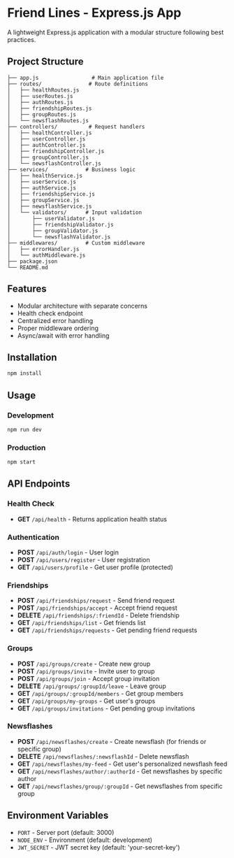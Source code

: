 # Friend Lines - Express.js App

A lightweight Express.js application with a modular structure following best practices.

## Project Structure

```
├── app.js                 # Main application file
├── routes/               # Route definitions
│   ├── healthRoutes.js
│   ├── userRoutes.js
│   ├── authRoutes.js
│   ├── friendshipRoutes.js
│   ├── groupRoutes.js
│   └── newsflashRoutes.js
├── controllers/          # Request handlers
│   ├── healthController.js
│   ├── userController.js
│   ├── authController.js
│   ├── friendshipController.js
│   ├── groupController.js
│   └── newsflashController.js
├── services/            # Business logic
│   ├── healthService.js
│   ├── userService.js
│   ├── authService.js
│   ├── friendshipService.js
│   ├── groupService.js
│   ├── newsflashService.js
│   └── validators/      # Input validation
│       ├── userValidator.js
│       ├── friendshipValidator.js
│       ├── groupValidator.js
│       └── newsflashValidator.js
├── middlewares/         # Custom middleware
│   ├── errorHandler.js
│   └── authMiddleware.js
├── package.json
└── README.md
```

## Features

- Modular architecture with separate concerns
- Health check endpoint
- Centralized error handling
- Proper middleware ordering
- Async/await with error handling

## Installation

```bash
npm install
```

## Usage

### Development
```bash
npm run dev
```

### Production
```bash
npm start
```

## API Endpoints

### Health Check
- **GET** `/api/health` - Returns application health status

### Authentication
- **POST** `/api/auth/login` - User login
- **POST** `/api/users/register` - User registration
- **GET** `/api/users/profile` - Get user profile (protected)

### Friendships
- **POST** `/api/friendships/request` - Send friend request
- **POST** `/api/friendships/accept` - Accept friend request
- **DELETE** `/api/friendships/:friendId` - Delete friendship
- **GET** `/api/friendships/list` - Get friends list
- **GET** `/api/friendships/requests` - Get pending friend requests

### Groups
- **POST** `/api/groups/create` - Create new group
- **POST** `/api/groups/invite` - Invite user to group
- **POST** `/api/groups/join` - Accept group invitation
- **DELETE** `/api/groups/:groupId/leave` - Leave group
- **GET** `/api/groups/:groupId/members` - Get group members
- **GET** `/api/groups/my-groups` - Get user's groups
- **GET** `/api/groups/invitations` - Get pending group invitations

### Newsflashes
- **POST** `/api/newsflashes/create` - Create newsflash (for friends or specific group)
- **DELETE** `/api/newsflashes/:newsflashId` - Delete newsflash
- **GET** `/api/newsflashes/my-feed` - Get user's personalized newsflash feed
- **GET** `/api/newsflashes/author/:authorId` - Get newsflashes by specific author
- **GET** `/api/newsflashes/group/:groupId` - Get newsflashes from specific group

## Environment Variables

- `PORT` - Server port (default: 3000)
- `NODE_ENV` - Environment (default: development)
- `JWT_SECRET` - JWT secret key (default: 'your-secret-key')
